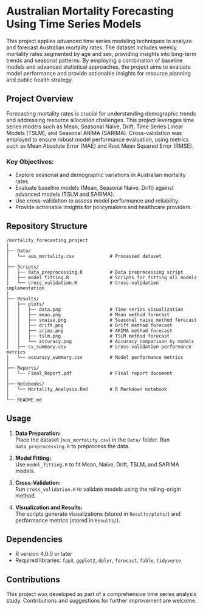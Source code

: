 # Australian Mortality Forecasting Using Time Series Models

This project applies advanced time series modeling techniques to analyze and forecast Australian mortality rates. The dataset includes weekly mortality rates segmented by age and sex, providing insights into long-term trends and seasonal patterns. By employing a combination of baseline models and advanced statistical approaches, the project aims to evaluate model performance and provide actionable insights for resource planning and public health strategy.

## Project Overview

Forecasting mortality rates is crucial for understanding demographic trends and addressing resource allocation challenges. This project leverages time series models such as Mean, Seasonal Naïve, Drift, Time Series Linear Models (TSLM), and Seasonal ARIMA (SARIMA). Cross-validation was employed to ensure robust model performance evaluation, using metrics such as Mean Absolute Error (MAE) and Root Mean Squared Error (RMSE).

### Key Objectives:
- Explore seasonal and demographic variations in Australian mortality rates.
- Evaluate baseline models (Mean, Seasonal Naïve, Drift) against advanced models (TSLM and SARIMA).
- Use cross-validation to assess model performance and reliability.
- Provide actionable insights for policymakers and healthcare providers.

## Repository Structure

    /mortality_forecasting_project
    │
    ├── Data/
    │   └── aus_mortality.csv             # Processed dataset    
    │
    ├── Scripts/
    │   ├── data_preprocessing.R          # Data preprocessing script
    │   ├── model_fitting.R               # Scripts for fitting all models
    │   └── cross_validation.R            # Cross-validation implementation
    │  
    ├── Results/
    │   ├── plots/
    │   │   ├── data.png                  # Time series visualization
    │   │   ├── mean.png                  # Mean method forecast
    │   │   ├── snaive.png                # Seasonal naive method forecast
    │   │   ├── drift.png                 # Drift method forecast
    │   │   ├── arima.png                 # ARIMA method forecast
    │   │   ├── tslm.png                  # TSLM method forecast
    │   │   └── accuracy.png              # Accuracy comparison by models
    │   ├── cv_summary.csv                # Cross-validation performance metrics
    │   └── accuracy_summary.csv          # Model performance metrics
    │
    ├── Reports/
    │   └── Final_Report.pdf              # Final report document
    │
    ├── Notebooks/
    │   └── Mortality_Analysis.Rmd        # R Markdown notebook
    │
    └── README.md 

## Usage

1. **Data Preparation:**  
   Place the dataset (`aus_mortality.csv`) in the `Data/` folder. Run `data_preprocessing.R` to preprocess the data.

2. **Model Fitting:**  
   Use `model_fitting.R` to fit Mean, Naïve, Drift, TSLM, and SARIMA models.

3. **Cross-Validation:**  
   Run `cross_validation.R` to validate models using the rolling-origin method.

4. **Visualization and Results:**  
   The scripts generate visualizations (stored in `Results/plots/`) and performance metrics (stored in `Results/`).

## Dependencies

- R version 4.0.0 or later
- Required libraries: `fpp3`, `ggplot2`, `dplyr`, `forecast`, `fable`, `tidyverse`

## Contributions

This project was developed as part of a comprehensive time series analysis study. Contributions and suggestions for further improvement are welcome.


